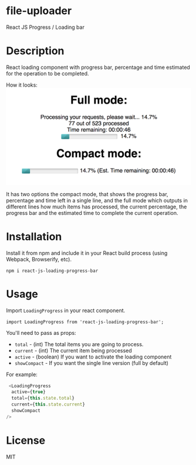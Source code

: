 # file-uploader
React JS Progress / Loading bar

# Description

React loading component with progress bar, percentage and time estimated for the operation to be completed.

How it looks:
![alt text](loading.png "Loading bar example")

It has two options the compact mode, that shows the progress bar, percentage and time left in a single line, and the full mode which outputs in different lines how much items has processed, the current percentage, the progress bar and the estimated time to complete the current operation.

# Installation

Install it from npm and include it in your React build process (using Webpack, Browserify, etc).

```
npm i react-js-loading-progress-bar
```


# Usage

Import `LoadingProgress` in your react component.

```
import LoadingProgress from 'react-js-loading-progress-bar';
```

You'll need to pass as props:
* `total` - (int) The total items you are going to process.
* `current` - (int) The current item being processed
* `active` - (boolean) If you want to activate the loading component
* `showCompact` - If you want the single line version (full by default) 

For example:
```javascript
 <LoadingProgress
  active={true}
  total={this.state.total}
  current={this.state.current}
  showCompact       
/>
```

# License 
MIT
